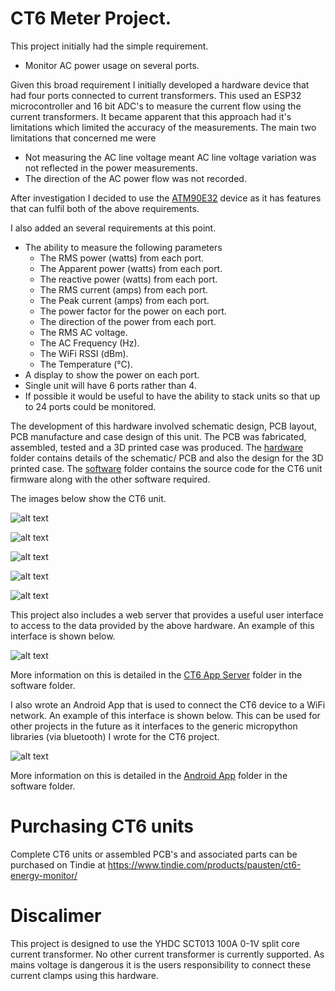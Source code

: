 # CT6 Meter Project.
This project initially had the simple requirement.

- Monitor AC power usage on several ports.

Given this broad requirement I initially developed a hardware device that had
four ports connected to current transformers. This used an ESP32 microcontroller
and 16 bit ADC's to measure the current flow using the current transformers.
It became apparent that this approach had it's limitations which limited the
accuracy of the measurements. The main two limitations that concerned me were

- Not measuring the AC line voltage meant AC line voltage variation was not
  reflected in the power measurements.
- The direction of the AC power flow was not recorded.

After investigation I decided to use the [ATM90E32](https://www.microchip.com/en-us/product/ATM90E32AS) device as it has features that can fulfil both of the above requirements.

I also added an several requirements at this point.

- The ability to measure the following parameters
    - The RMS power (watts) from each port.
    - The Apparent power (watts) from each port.
    - The reactive power (watts) from each port.
    - The RMS current (amps) from each port.
    - The Peak current (amps) from each port.
    - The power factor for the power on each port.
    - The direction of the power from each port.
    - The RMS AC voltage.
    - The AC Frequency (Hz).
    - The WiFi RSSI (dBm).
    - The Temperature (°C).
- A display to show the power on each port.
- Single unit will have 6 ports rather than 4.
- If possible it would be useful to have the ability to stack units so that up to 24 ports could be monitored.

The development of this hardware involved schematic design, PCB layout, PCB manufacture and case design of this unit. The PCB was fabricated, assembled, tested and a 3D printed case was produced. The [hardware](hardware) folder contains details of the schematic/ PCB and  also the design for the 3D printed case. The [software](software) folder contains the source code for the CT6 unit firmware along with the other software required.

The images below show the CT6 unit.

![alt text](images/ct6.jpg "CT6 Unit")

![alt text](images/all_parts.jpg "CT6 Parts")

![alt text](images/pcb_with_display_on.jpg "CT6 PCB With Display Power On")

![alt text](images/pcb_with_display.jpg "CT6 PCB With Display Power Off")

![alt text](images/pcb.jpg "CT6 PCB")

This project also includes a web server that provides a useful user interface to access to the data provided by the above hardware. An example of this interface is shown below.

![alt text](software/server/images/ct6_dash.png "ct6_dash")

More information on this is detailed in the [CT6 App Server](software/server) folder in the software folder.

I also wrote an Android App that is used to connect the CT6 device to a WiFi network. An example of this interface is shown below. This can be used for other projects in the future as it interfaces to the generic micropython libraries (via bluetooth) I wrote for the CT6 project.

![alt text](software/Android_App/images/1.jpg "ct6_dash")

More information on this is detailed in the [Android App](software/Android_App/README.md) folder in the software folder.

# Purchasing CT6 units
Complete CT6 units or assembled PCB's and associated parts can be purchased on Tindie at https://www.tindie.com/products/pausten/ct6-energy-monitor/

# Discalimer
This project is designed to use the YHDC SCT013 100A 0-1V split core current transformer. No other current transformer is currently supported. As mains voltage is dangerous it is the users responsibility to connect these current clamps using this hardware.
